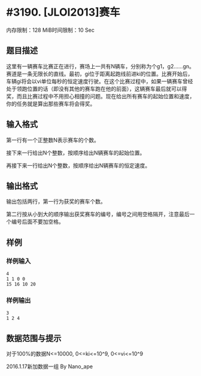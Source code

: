 # #3190. [JLOI2013]赛车

内存限制：128 MiB时间限制：10 Sec

## 题目描述

 

这里有一辆赛车比赛正在进行，赛场上一共有N辆车，分别称为个g1，g2&hellip;&hellip;gn。赛道是一条无限长的直线。最初，gi位于距离起跑线前进ki的位置。比赛开始后，车辆gi将会以vi单位每秒的恒定速度行驶。在这个比赛过程中，如果一辆赛车曾经处于领跑位置的话（即没有其他的赛车跑在他的前面），这辆赛车最后就可以得奖，而且比赛过程中不用担心相撞的问题。现在给出所有赛车的起始位置和速度，你的任务就是算出那些赛车将会得奖。

 

## 输入格式

第一行有一个正整数N表示赛车的个数。

接下来一行给出N个整数，按顺序给出N辆赛车的起始位置。

再接下来一行给出N个整数，按顺序给出N辆赛车的恒定速度。

 

## 输出格式

 

输出包括两行，第一行为获奖的赛车个数。

第二行按从小到大的顺序输出获奖赛车的编号，编号之间用空格隔开，注意最后一个编号后面不要加空格。

 

 

## 样例

### 样例输入

    
    4
    1 1 0 0
    15 16 10 20
     
    
    

### 样例输出

    
    3
    1 2 4
       
    
    

## 数据范围与提示

对于100%的数据N<=10000, 0<=ki<=10^9, 0<=vi<=10^9

2016.1.17新加数据一组 By Nano_ape
